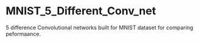 # MNIST_5_Different_Conv_net
5 difference Convolutional networks built for MNIST dataset for comparing peformaance.

